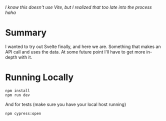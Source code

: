 _I know this doesn't use Vite, but I realized that too late into the process haha_

# Summary

I wanted to try out Svelte finally, and here we are. Something that makes an API call and uses the data. At some future point I'll have to get more in-depth with it.

# Running Locally

```
npm install
npm run dev
```

And for tests (make sure you have your local host running)

```
npm cypress:open
```
